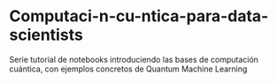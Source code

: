 # Computaci-n-cu-ntica-para-data-scientists
Serie tutorial de notebooks introduciendo las bases de computación cuántica, con ejemplos concretos de Quantum Machine Learning
